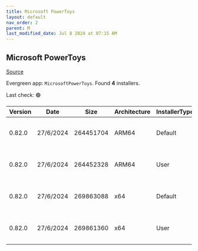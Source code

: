 ```yaml
---
title: Microsoft PowerToys
layout: default
nav_order: 2
parent: M
last_modified_date: Jul 8 2024 at 07:15 AM
---
```


## Microsoft PowerToys

[Source](https://github.com/microsoft/PowerToys/)

Evergreen app: `MicrosoftPowerToys`. Found **4** installers.

Last check: 🟢

| Version | Date      | Size      | Architecture | InstallerType | Type | URI                                                                                                                                                                                                          |
| ------- | --------- | --------- | ------------ | ------------- | ---- | ------------------------------------------------------------------------------------------------------------------------------------------------------------------------------------------------------------ |
| 0.82.0  | 27/6/2024 | 264451704 | ARM64        | Default       | exe  | [https://github.com/microsoft/PowerToys/releases/download/v0.82.0/PowerToysSetup-0.82.0-arm64.exe](https://github.com/microsoft/PowerToys/releases/download/v0.82.0/PowerToysSetup-0.82.0-arm64.exe)         |
| 0.82.0  | 27/6/2024 | 264452328 | ARM64        | User          | exe  | [https://github.com/microsoft/PowerToys/releases/download/v0.82.0/PowerToysUserSetup-0.82.0-arm64.exe](https://github.com/microsoft/PowerToys/releases/download/v0.82.0/PowerToysUserSetup-0.82.0-arm64.exe) |
| 0.82.0  | 27/6/2024 | 269863088 | x64          | Default       | exe  | [https://github.com/microsoft/PowerToys/releases/download/v0.82.0/PowerToysSetup-0.82.0-x64.exe](https://github.com/microsoft/PowerToys/releases/download/v0.82.0/PowerToysSetup-0.82.0-x64.exe)             |
| 0.82.0  | 27/6/2024 | 269861360 | x64          | User          | exe  | [https://github.com/microsoft/PowerToys/releases/download/v0.82.0/PowerToysUserSetup-0.82.0-x64.exe](https://github.com/microsoft/PowerToys/releases/download/v0.82.0/PowerToysUserSetup-0.82.0-x64.exe)     |
